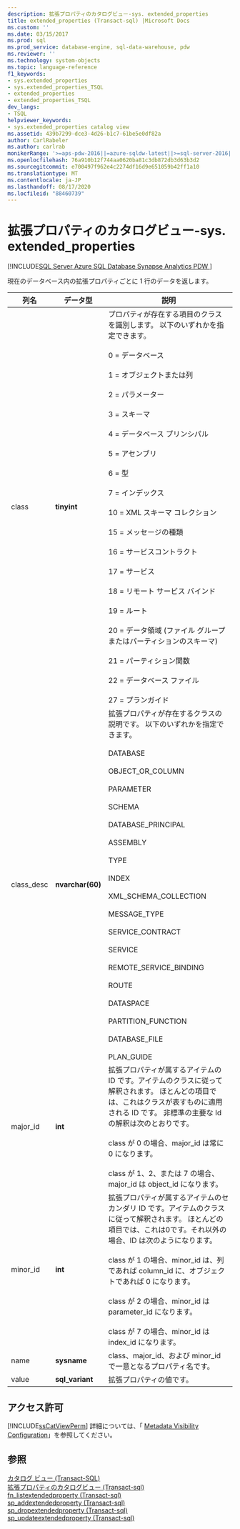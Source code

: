 ```yaml
---
description: 拡張プロパティのカタログビュー-sys. extended_properties
title: extended_properties (Transact-sql) |Microsoft Docs
ms.custom: ''
ms.date: 03/15/2017
ms.prod: sql
ms.prod_service: database-engine, sql-data-warehouse, pdw
ms.reviewer: ''
ms.technology: system-objects
ms.topic: language-reference
f1_keywords:
- sys.extended_properties
- sys.extended_properties_TSQL
- extended_properties
- extended_properties_TSQL
dev_langs:
- TSQL
helpviewer_keywords:
- sys.extended_properties catalog view
ms.assetid: 439b7299-dce3-4d26-b1c7-61be5e0df82a
author: CarlRabeler
ms.author: carlrab
monikerRange: '>=aps-pdw-2016||=azure-sqldw-latest||>=sql-server-2016||=sqlallproducts-allversions||>=sql-server-linux-2017||=azuresqldb-mi-current'
ms.openlocfilehash: 76a910b12f744aa0620ba81c3db872db3d63b3d2
ms.sourcegitcommit: e700497f962e4c2274df16d9e651059b42ff1a10
ms.translationtype: MT
ms.contentlocale: ja-JP
ms.lasthandoff: 08/17/2020
ms.locfileid: "88460739"
---
```

# <a name="extended-properties-catalog-views---sysextended_properties"></a>拡張プロパティのカタログビュー-sys. extended_properties
[!INCLUDE[SQL Server Azure SQL Database Synapse Analytics PDW ](../../includes/applies-to-version/sql-asdb-asdbmi-asa-pdw.md)]

  現在のデータベース内の拡張プロパティごとに 1 行のデータを返します。  
  
|列名|データ型|説明|  
|-----------------|---------------|-----------------|  
|class|**tinyint**|プロパティが存在する項目のクラスを識別します。 以下のいずれかを指定できます。<br /><br /> 0 = データベース<br /><br /> 1 = オブジェクトまたは列<br /><br /> 2 = パラメーター<br /><br /> 3 = スキーマ<br /><br /> 4 = データベース プリンシパル<br /><br /> 5 = アセンブリ<br /><br /> 6 = 型<br /><br /> 7 = インデックス<br /><br /> 10 = XML スキーマ コレクション<br /><br /> 15 = メッセージの種類<br /><br /> 16 = サービスコントラクト<br /><br /> 17 = サービス<br /><br /> 18 = リモート サービス バインド<br /><br /> 19 = ルート<br /><br /> 20 = データ領域 (ファイル グループまたはパーティションのスキーマ)<br /><br /> 21 = パーティション関数<br /><br /> 22 = データベース ファイル<br /><br /> 27 = プランガイド|  
|class_desc|**nvarchar(60)**|拡張プロパティが存在するクラスの説明です。 以下のいずれかを指定できます。<br /><br /> DATABASE<br /><br /> OBJECT_OR_COLUMN<br /><br /> PARAMETER<br /><br /> SCHEMA<br /><br /> DATABASE_PRINCIPAL<br /><br /> ASSEMBLY<br /><br /> TYPE<br /><br /> INDEX<br /><br /> XML_SCHEMA_COLLECTION<br /><br /> MESSAGE_TYPE<br /><br /> SERVICE_CONTRACT<br /><br /> SERVICE<br /><br /> REMOTE_SERVICE_BINDING<br /><br /> ROUTE<br /><br /> DATASPACE<br /><br /> PARTITION_FUNCTION<br /><br /> DATABASE_FILE<br /><br /> PLAN_GUIDE|  
|major_id|**int**|拡張プロパティが属するアイテムの ID です。アイテムのクラスに従って解釈されます。 ほとんどの項目では、これはクラスが表すものに適用される ID です。 非標準の主要な Id の解釈は次のとおりです。<br /><br /> class が 0 の場合、major_id は常に 0 になります。<br /><br /> class が 1、2、または 7 の場合、major_id は object_id になります。|  
|minor_id|**int**|拡張プロパティが属するアイテムのセカンダリ ID です。アイテムのクラスに従って解釈されます。 ほとんどの項目では、これは0です。それ以外の場合、ID は次のようになります。<br /><br /> class が 1 の場合、minor_id は、列であれば column_id に、オブジェクトであれば 0 になります。<br /><br /> class が 2 の場合、minor_id は parameter_id になります。<br /><br /> class が 7 の場合、minor_id は index_id になります。|  
|name|**sysname**|class、major_id、および minor_id で一意となるプロパティ名です。|  
|value|**sql_variant**|拡張プロパティの値です。|  
  
## <a name="permissions"></a>アクセス許可  
 [!INCLUDE[ssCatViewPerm](../../includes/sscatviewperm-md.md)] 詳細については、「 [Metadata Visibility Configuration](../../relational-databases/security/metadata-visibility-configuration.md)」を参照してください。  
  
## <a name="see-also"></a>参照  
 [カタログ ビュー &#40;Transact-SQL&#41;](../../relational-databases/system-catalog-views/catalog-views-transact-sql.md)   
 [拡張プロパティのカタログビュー &#40;Transact-sql&#41;](https://msdn.microsoft.com/library/f39fd324-efd4-4468-884c-bf77ed1a026f)   
 [fn_listextendedproperty &#40;Transact-sql&#41;](../../relational-databases/system-functions/sys-fn-listextendedproperty-transact-sql.md)   
 [sp_addextendedproperty &#40;Transact-sql&#41;](../../relational-databases/system-stored-procedures/sp-addextendedproperty-transact-sql.md)   
 [sp_dropextendedproperty &#40;Transact-sql&#41;](../../relational-databases/system-stored-procedures/sp-dropextendedproperty-transact-sql.md)   
 [sp_updateextendedproperty &#40;Transact-sql&#41;](../../relational-databases/system-stored-procedures/sp-updateextendedproperty-transact-sql.md)  
  
  

